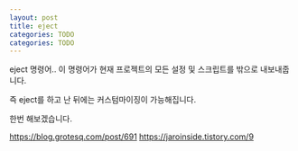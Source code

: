 ```yaml
---
layout: post
title: eject
categories: TODO
categories: TODO
---
```


eject 명령어.. 이 명령어가 현재 프로젝트의 모든 설정 및 스크립트를 밖으로 내보내줍니다.

즉 eject를 하고 난 뒤에는 커스텀마이징이 가능해집니다.



한번 해보겠습니다.


https://blog.grotesq.com/post/691
https://jaroinside.tistory.com/9